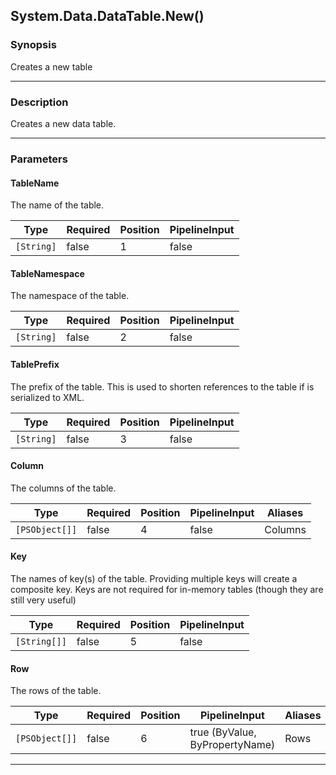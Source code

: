 System.Data.DataTable.New()
---------------------------

### Synopsis
Creates a new table

---

### Description

Creates a new data table.

---

### Parameters
#### **TableName**
The name of the table.

|Type      |Required|Position|PipelineInput|
|----------|--------|--------|-------------|
|`[String]`|false   |1       |false        |

#### **TableNamespace**
The namespace of the table.

|Type      |Required|Position|PipelineInput|
|----------|--------|--------|-------------|
|`[String]`|false   |2       |false        |

#### **TablePrefix**
The prefix of the table.
This is used to shorten references to the table if is serialized to XML.

|Type      |Required|Position|PipelineInput|
|----------|--------|--------|-------------|
|`[String]`|false   |3       |false        |

#### **Column**
The columns of the table.

|Type          |Required|Position|PipelineInput|Aliases|
|--------------|--------|--------|-------------|-------|
|`[PSObject[]]`|false   |4       |false        |Columns|

#### **Key**
The names of key(s) of the table.  Providing multiple keys will create a composite key.
Keys are not required for in-memory tables (though they are still very useful)

|Type        |Required|Position|PipelineInput|
|------------|--------|--------|-------------|
|`[String[]]`|false   |5       |false        |

#### **Row**
The rows of the table.

|Type          |Required|Position|PipelineInput                 |Aliases|
|--------------|--------|--------|------------------------------|-------|
|`[PSObject[]]`|false   |6       |true (ByValue, ByPropertyName)|Rows   |

---
